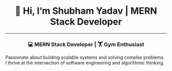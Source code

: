 <h1 align="center"><b>👋 Hi, I’m Shubham Yadav | MERN Stack Developer</b></h1>

---

<h3 align="center">💻 MERN Stack Developer | 🏋️ Gym Enthusiast</h3>


Passionate about building scalable systems and solving complex problems. I thrive at the intersection of software engineering and algorithmic thinking.
